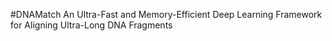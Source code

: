 #DNAMatch
An Ultra-Fast and Memory-Efficient Deep Learning Framework for Aligning Ultra-Long DNA Fragments
